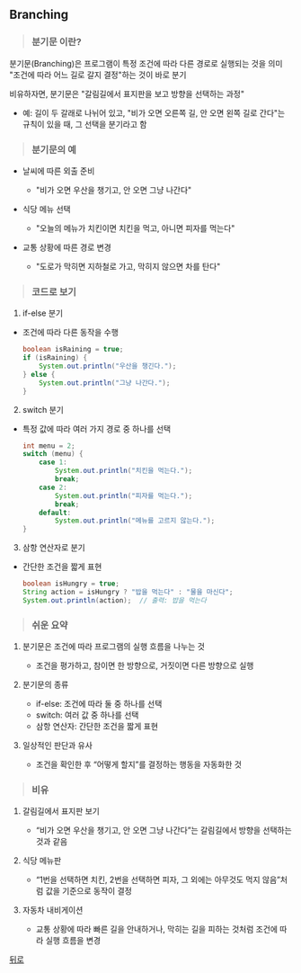 ## Branching
> ### 분기문 이란?
분기문(Branching)은 프로그램이 특정 조건에 따라 다른 경로로 실행되는 것을 의미</br>
"조건에 따라 어느 길로 갈지 결정"하는 것이 바로 분기

비유하자면, 분기문은 "갈림길에서 표지판을 보고 방향을 선택하는 과정"
- 예: 길이 두 갈래로 나뉘어 있고, "비가 오면 오른쪽 길, 안 오면 왼쪽 길로 간다"는 규칙이 있을 때, 그 선택을 분기라고 함

> ### 분기문의 예
- 날씨에 따른 외출 준비
    - "비가 오면 우산을 챙기고, 안 오면 그냥 나간다"

- 식당 메뉴 선택
    - "오늘의 메뉴가 치킨이면 치킨을 먹고, 아니면 피자를 먹는다"

- 교통 상황에 따른 경로 변경
    - "도로가 막히면 지하철로 가고, 막히지 않으면 차를 탄다"

> ### 코드로 보기
1. if-else 분기
- 조건에 따라 다른 동작을 수행
    ```java
    boolean isRaining = true;
    if (isRaining) {
        System.out.println("우산을 챙긴다.");
    } else {
        System.out.println("그냥 나간다.");
    }
    ```

2. switch 분기
- 특정 값에 따라 여러 가지 경로 중 하나를 선택
    ```java
    int menu = 2;
    switch (menu) {
        case 1:
            System.out.println("치킨을 먹는다.");
            break;
        case 2:
            System.out.println("피자를 먹는다.");
            break;
        default:
            System.out.println("메뉴를 고르지 않는다.");
    }
    ```

3. 삼항 연산자로 분기
- 간단한 조건을 짧게 표현
    ```java
    boolean isHungry = true;
    String action = isHungry ? "밥을 먹는다" : "물을 마신다";
    System.out.println(action);  // 출력: 밥을 먹는다
    ```

> ### 쉬운 요약
1.	분기문은 조건에 따라 프로그램의 실행 흐름을 나누는 것
	- 조건을 평가하고, 참이면 한 방향으로, 거짓이면 다른 방향으로 실행

2.	분기문의 종류
	- if-else: 조건에 따라 둘 중 하나를 선택
	- switch: 여러 값 중 하나를 선택
	- 삼항 연산자: 간단한 조건을 짧게 표현

3.	일상적인 판단과 유사
	- 조건을 확인한 후 “어떻게 할지”를 결정하는 행동을 자동화한 것

> ### 비유
1.	갈림길에서 표지판 보기
	- “비가 오면 우산을 챙기고, 안 오면 그냥 나간다”는 갈림길에서 방향을 선택하는 것과 같음

2.	식당 메뉴판
	- “1번을 선택하면 치킨, 2번을 선택하면 피자, 그 외에는 아무것도 먹지 않음”처럼 값을 기준으로 동작이 결정

3.	자동차 내비게이션
	- 교통 상황에 따라 빠른 길을 안내하거나, 막히는 길을 피하는 것처럼 조건에 따라 실행 흐름을 변경

[뒤로](java.md)